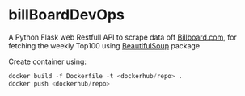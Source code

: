 # billBoardDevOps

A Python Flask web Restfull API to scrape data off [Billboard.com](https://www.billboard.com/charts/hot-100), for fetching the weekly Top100 using [BeautifulSoup](https://pypi.org/project/beautifulsoup4/) package

Create container using:
```python
docker build -f Dockerfile -t <dockerhub/repo> .
docker push <dockerhub/repo>

